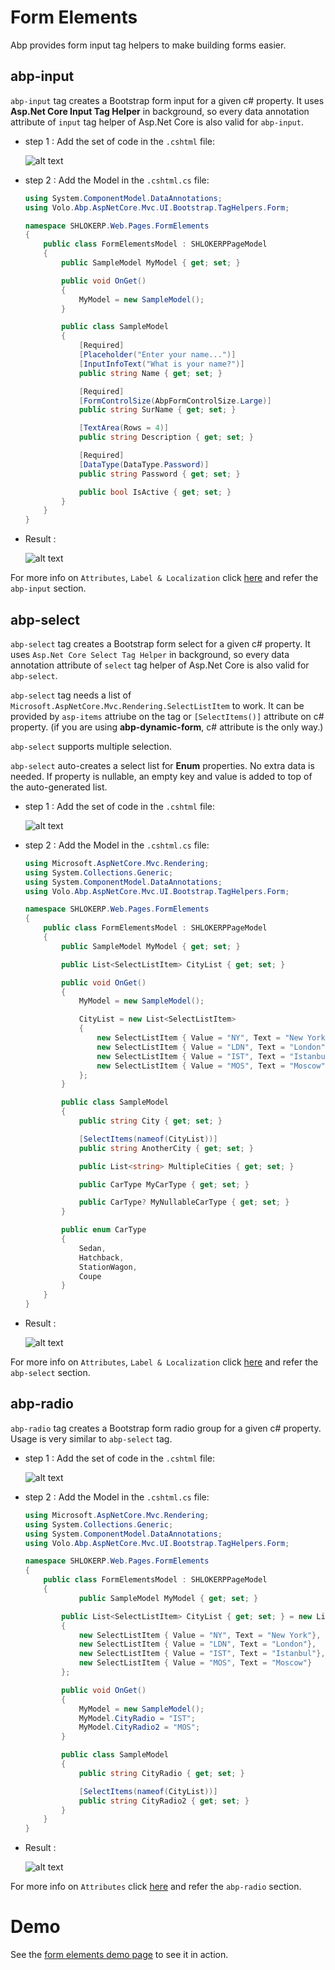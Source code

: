 # Form Elements
Abp provides form input tag helpers to make building forms easier.

## abp-input
`abp-input` tag creates a Bootstrap form input for a given c# property. It uses **Asp.Net Core Input Tag Helper** in background, so every data annotation attribute of `input` tag helper of Asp.Net Core is also valid for `abp-input`.

- step 1 :
Add the set of code in the `.cshtml` file:

    ![alt text](../_images/UserInterface/formelemxml.png)

- step 2 :
Add the Model in the `.cshtml.cs` file:

    ```c#
    using System.ComponentModel.DataAnnotations;
    using Volo.Abp.AspNetCore.Mvc.UI.Bootstrap.TagHelpers.Form;

    namespace SHLOKERP.Web.Pages.FormElements
    {
        public class FormElementsModel : SHLOKERPPageModel
        {
            public SampleModel MyModel { get; set; }

            public void OnGet()
            {
                MyModel = new SampleModel();
            }

            public class SampleModel
            {
                [Required]
                [Placeholder("Enter your name...")]
                [InputInfoText("What is your name?")]
                public string Name { get; set; }

                [Required]
                [FormControlSize(AbpFormControlSize.Large)]
                public string SurName { get; set; }

                [TextArea(Rows = 4)]
                public string Description { get; set; }

                [Required]
                [DataType(DataType.Password)]
                public string Password { get; set; }

                public bool IsActive { get; set; }
            }
        }
    }
    ```

- Result :

    ![alt text](../_images/UserInterface/formelemresult.png)

For more info on `Attributes`, `Label & Localization` click [here](https://docs.abp.io/en/abp/latest/UI/AspNetCore/Tag-Helpers/Form-elements) and refer the `abp-input` section.

## abp-select
`abp-select` tag creates a Bootstrap form select for a given c# property. It uses `Asp.Net Core Select Tag Helper` in background, so every data annotation attribute of `select` tag helper of Asp.Net Core is also valid for `abp-select`.

`abp-select` tag needs a list of `Microsoft.AspNetCore.Mvc.Rendering.SelectListItem` to work. It can be provided by `asp-items` attriube on the tag or `[SelectItems()]` attribute on c# property. (if you are using **abp-dynamic-form**, c# attribute is the only way.)

`abp-select` supports multiple selection.

`abp-select` auto-creates a select list for **Enum** properties. No extra data is needed. If property is nullable, an empty key and value is added to top of the auto-generated list.

- step 1 :
Add the set of code in the `.cshtml` file:

    ![alt text](../_images/UserInterface/formelemxml1.png)

- step 2 :
Add the Model in the `.cshtml.cs` file:

    ```c#
    using Microsoft.AspNetCore.Mvc.Rendering;
    using System.Collections.Generic;
    using System.ComponentModel.DataAnnotations;
    using Volo.Abp.AspNetCore.Mvc.UI.Bootstrap.TagHelpers.Form;

    namespace SHLOKERP.Web.Pages.FormElements
    {
        public class FormElementsModel : SHLOKERPPageModel
        {
            public SampleModel MyModel { get; set; }

            public List<SelectListItem> CityList { get; set; }

            public void OnGet()
            {
                MyModel = new SampleModel();

                CityList = new List<SelectListItem>
                {
                    new SelectListItem { Value = "NY", Text = "New York"},
                    new SelectListItem { Value = "LDN", Text = "London"},
                    new SelectListItem { Value = "IST", Text = "Istanbul"},
                    new SelectListItem { Value = "MOS", Text = "Moscow"}
                };
            }

            public class SampleModel
            {
                public string City { get; set; }

                [SelectItems(nameof(CityList))]
                public string AnotherCity { get; set; }

                public List<string> MultipleCities { get; set; }

                public CarType MyCarType { get; set; }

                public CarType? MyNullableCarType { get; set; }
            }

            public enum CarType
            {
                Sedan,
                Hatchback,
                StationWagon,
                Coupe
            }
        }
    }
    ```
- Result :

    ![alt text](../_images/UserInterface/formelemresult1.png)

For more info on `Attributes`, `Label & Localization` click [here](https://docs.abp.io/en/abp/latest/UI/AspNetCore/Tag-Helpers/Form-elements) and refer the `abp-select` section.

## abp-radio
`abp-radio` tag creates a Bootstrap form radio group for a given c# property. Usage is very similar to `abp-select` tag.

- step 1 :
Add the set of code in the `.cshtml` file:

    ![alt text](../_images/UserInterface/formelemxml2.png)

- step 2 :
Add the Model in the `.cshtml.cs` file:

    ```c#
    using Microsoft.AspNetCore.Mvc.Rendering;
    using System.Collections.Generic;
    using System.ComponentModel.DataAnnotations;
    using Volo.Abp.AspNetCore.Mvc.UI.Bootstrap.TagHelpers.Form;

    namespace SHLOKERP.Web.Pages.FormElements
    {
        public class FormElementsModel : SHLOKERPPageModel
        {
                public SampleModel MyModel { get; set; }

            public List<SelectListItem> CityList { get; set; } = new List<SelectListItem>
            {
                new SelectListItem { Value = "NY", Text = "New York"},
                new SelectListItem { Value = "LDN", Text = "London"},
                new SelectListItem { Value = "IST", Text = "Istanbul"},
                new SelectListItem { Value = "MOS", Text = "Moscow"}
            };

            public void OnGet()
            {
                MyModel = new SampleModel();
                MyModel.CityRadio = "IST";
                MyModel.CityRadio2 = "MOS";
            }

            public class SampleModel
            {
                public string CityRadio { get; set; }

                [SelectItems(nameof(CityList))]
                public string CityRadio2 { get; set; }
            }
        }
    }
    ```
- Result :

    ![alt text](../_images/UserInterface/formelemresult2.png)

For more info on `Attributes` click [here](https://docs.abp.io/en/abp/latest/UI/AspNetCore/Tag-Helpers/Form-elements) and refer the `abp-radio` section.

# Demo
See the [form elements demo page](https://bootstrap-taghelpers.abp.io/Components/FormElements) to see it in action.